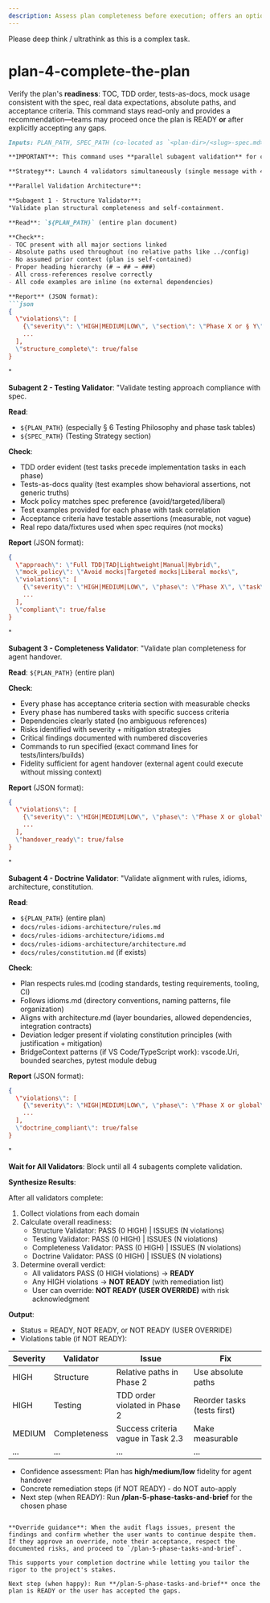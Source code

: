 ```yaml
---
description: Assess plan completeness before execution; offers an optional readiness gate.
---
```


Please deep think / ultrathink as this is a complex task. 

# plan-4-complete-the-plan

Verify the plan's **readiness**: TOC, TDD order, tests-as-docs, mock usage consistent with the spec, real data expectations, absolute paths, and acceptance criteria. This command stays read-only and provides a recommendation—teams may proceed once the plan is READY **or** after explicitly accepting any gaps.

```md
Inputs: PLAN_PATH, SPEC_PATH (co-located as `<plan-dir>/<slug>-spec.md>`), rules at `docs/rules-idioms-architecture/{rules.md, idioms.md, architecture.md}`, optional constitution.

**IMPORTANT**: This command uses **parallel subagent validation** for comprehensive plan readiness assessment.

**Strategy**: Launch 4 validators simultaneously (single message with 4 Task tool calls). Each validator focuses on specific plan quality dimension, then results synthesize into readiness verdict.

**Parallel Validation Architecture**:

**Subagent 1 - Structure Validator**:
"Validate plan structural completeness and self-containment.

**Read**: `${PLAN_PATH}` (entire plan document)

**Check**:
- TOC present with all major sections linked
- Absolute paths used throughout (no relative paths like ../config)
- No assumed prior context (plan is self-contained)
- Proper heading hierarchy (# → ## → ###)
- All cross-references resolve correctly
- All code examples are inline (no external dependencies)

**Report** (JSON format):
```json
{
  \"violations\": [
    {\"severity\": \"HIGH|MEDIUM|LOW\", \"section\": \"Phase X or § Y\", \"issue\": \"Description\", \"fix\": \"Specific remediation\"},
    ...
  ],
  \"structure_complete\": true/false
}
```
"

**Subagent 2 - Testing Validator**:
"Validate testing approach compliance with spec.

**Read**:
- `${PLAN_PATH}` (especially § 6 Testing Philosophy and phase task tables)
- `${SPEC_PATH}` (Testing Strategy section)

**Check**:
- TDD order evident (test tasks precede implementation tasks in each phase)
- Tests-as-docs quality (test examples show behavioral assertions, not generic truths)
- Mock policy matches spec preference (avoid/targeted/liberal)
- Test examples provided for each phase with task correlation
- Acceptance criteria have testable assertions (measurable, not vague)
- Real repo data/fixtures used when spec requires (not mocks)

**Report** (JSON format):
```json
{
  \"approach\": \"Full TDD|TAD|Lightweight|Manual|Hybrid\",
  \"mock_policy\": \"Avoid mocks|Targeted mocks|Liberal mocks\",
  \"violations\": [
    {\"severity\": \"HIGH|MEDIUM|LOW\", \"phase\": \"Phase X\", \"task\": \"X.Y\", \"issue\": \"Description\", \"fix\": \"Specific remediation\"},
    ...
  ],
  \"compliant\": true/false
}
```
"

**Subagent 3 - Completeness Validator**:
"Validate plan completeness for agent handover.

**Read**: `${PLAN_PATH}` (entire plan)

**Check**:
- Every phase has acceptance criteria section with measurable checks
- Every phase has numbered tasks with specific success criteria
- Dependencies clearly stated (no ambiguous references)
- Risks identified with severity + mitigation strategies
- Critical findings documented with numbered discoveries
- Commands to run specified (exact command lines for tests/linters/builds)
- Fidelity sufficient for agent handover (external agent could execute without missing context)

**Report** (JSON format):
```json
{
  \"violations\": [
    {\"severity\": \"HIGH|MEDIUM|LOW\", \"phase\": \"Phase X or global\", \"issue\": \"Description\", \"fix\": \"Specific remediation\"},
    ...
  ],
  \"handover_ready\": true/false
}
```
"

**Subagent 4 - Doctrine Validator**:
"Validate alignment with rules, idioms, architecture, constitution.

**Read**:
- `${PLAN_PATH}` (entire plan)
- `docs/rules-idioms-architecture/rules.md`
- `docs/rules-idioms-architecture/idioms.md`
- `docs/rules-idioms-architecture/architecture.md`
- `docs/rules/constitution.md` (if exists)

**Check**:
- Plan respects rules.md (coding standards, testing requirements, tooling, CI)
- Follows idioms.md (directory conventions, naming patterns, file organization)
- Aligns with architecture.md (layer boundaries, allowed dependencies, integration contracts)
- Deviation ledger present if violating constitution principles (with justification + mitigation)
- BridgeContext patterns (if VS Code/TypeScript work): vscode.Uri, bounded searches, pytest module debug

**Report** (JSON format):
```json
{
  \"violations\": [
    {\"severity\": \"HIGH|MEDIUM|LOW\", \"phase\": \"Phase X or global\", \"issue\": \"Description\", \"reference\": \"Section in rules/idioms/arch/const\", \"fix\": \"Specific remediation\"},
    ...
  ],
  \"doctrine_compliant\": true/false
}
```
"

**Wait for All Validators**: Block until all 4 subagents complete validation.

**Synthesize Results**:

After all validators complete:
1. Collect violations from each domain
2. Calculate overall readiness:
   - Structure Validator: PASS (0 HIGH) | ISSUES (N violations)
   - Testing Validator: PASS (0 HIGH) | ISSUES (N violations)
   - Completeness Validator: PASS (0 HIGH) | ISSUES (N violations)
   - Doctrine Validator: PASS (0 HIGH) | ISSUES (N violations)
3. Determine overall verdict:
   - All validators PASS (0 HIGH violations) → **READY**
   - Any HIGH violations → **NOT READY** (with remediation list)
   - User can override: **NOT READY (USER OVERRIDE)** with risk acknowledgment

**Output**:
- Status = READY, NOT READY, or NOT READY (USER OVERRIDE)
- Violations table (if NOT READY):

| Severity | Validator | Issue | Fix |
|----------|-----------|-------|-----|
| HIGH | Structure | Relative paths in Phase 2 | Use absolute paths |
| HIGH | Testing | TDD order violated in Phase 2 | Reorder tasks (tests first) |
| MEDIUM | Completeness | Success criteria vague in Task 2.3 | Make measurable |
| ... | ... | ... | ... |

- Confidence assessment: Plan has **high/medium/low** fidelity for agent handover
- Concrete remediation steps (if NOT READY) - do NOT auto-apply
- Next step (when READY): Run **/plan-5-phase-tasks-and-brief** for the chosen phase
```

**Override guidance**: When the audit flags issues, present the findings and confirm whether the user wants to continue despite them. If they approve an override, note their acceptance, respect the documented risks, and proceed to `/plan-5-phase-tasks-and-brief`.

This supports your completion doctrine while letting you tailor the rigor to the project's stakes.

Next step (when happy): Run **/plan-5-phase-tasks-and-brief** once the plan is READY or the user has accepted the gaps.
